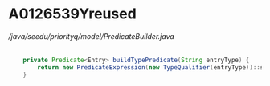 # A0126539Yreused
###### /java/seedu/priorityq/model/PredicateBuilder.java
``` java
    private Predicate<Entry> buildTypePredicate(String entryType) {
        return new PredicateExpression(new TypeQualifier(entryType))::satisfies;
    }
```
